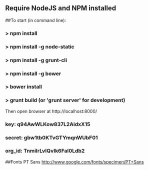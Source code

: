 ## Require NodeJS and NPM installed
##To start (in command line):

### > npm install
### > npm install -g node-static
### > npm install -g grunt-cli
### > npm install -g bower

### > bower install
### > grunt build (or 'grunt server' for development)

Then open browser at http://localhost:8000/

### key: q94AwWLKow837L2AidxX15
### secret: gbw1tb0KTvGTYmqnWUbF01
### org_id: TnmilrLvIQvIk6FaI0Ldb2

##Fonts
PT Sans
http://www.google.com/fonts/specimen/PT+Sans
